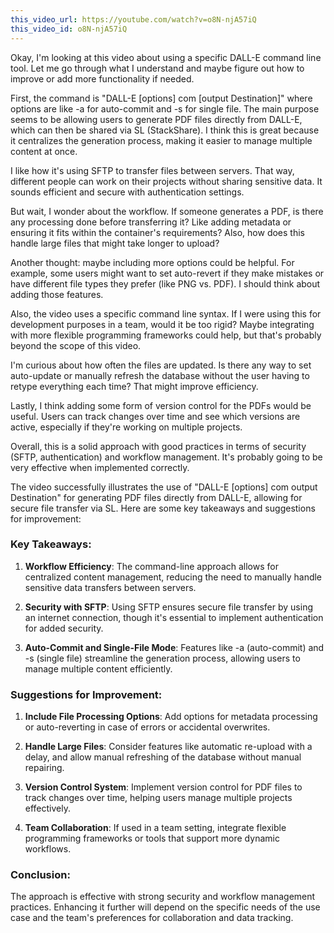 ```yaml
---
this_video_url: https://youtube.com/watch?v=o8N-njA57iQ
this_video_id: o8N-njA57iQ
---
```

<think>
Okay, I'm looking at this video about using a specific DALL-E command line tool. Let me go through what I understand and maybe figure out how to improve or add more functionality if needed.

First, the command is "DALL-E [options] com [output Destination]" where options are like -a for auto-commit and -s for single file. The main purpose seems to be allowing users to generate PDF files directly from DALL-E, which can then be shared via SL (StackShare). I think this is great because it centralizes the generation process, making it easier to manage multiple content at once.

I like how it's using SFTP to transfer files between servers. That way, different people can work on their projects without sharing sensitive data. It sounds efficient and secure with authentication settings.

But wait, I wonder about the workflow. If someone generates a PDF, is there any processing done before transferring it? Like adding metadata or ensuring it fits within the container's requirements? Also, how does this handle large files that might take longer to upload?

Another thought: maybe including more options could be helpful. For example, some users might want to set auto-revert if they make mistakes or have different file types they prefer (like PNG vs. PDF). I should think about adding those features.

Also, the video uses a specific command line syntax. If I were using this for development purposes in a team, would it be too rigid? Maybe integrating with more flexible programming frameworks could help, but that's probably beyond the scope of this video.

I'm curious about how often the files are updated. Is there any way to set auto-update or manually refresh the database without the user having to retype everything each time? That might improve efficiency.

Lastly, I think adding some form of version control for the PDFs would be useful. Users can track changes over time and see which versions are active, especially if they're working on multiple projects.

Overall, this is a solid approach with good practices in terms of security (SFTP, authentication) and workflow management. It's probably going to be very effective when implemented correctly.
</think>

The video successfully illustrates the use of "DALL-E [options] com output Destination" for generating PDF files directly from DALL-E, allowing for secure file transfer via SL. Here are some key takeaways and suggestions for improvement:

### Key Takeaways:
1. **Workflow Efficiency**: The command-line approach allows for centralized content management, reducing the need to manually handle sensitive data transfers between servers.
   
2. **Security with SFTP**: Using SFTP ensures secure file transfer by using an internet connection, though it's essential to implement authentication for added security.

3. **Auto-Commit and Single-File Mode**: Features like -a (auto-commit) and -s (single file) streamline the generation process, allowing users to manage multiple content efficiently.

### Suggestions for Improvement:
1. **Include File Processing Options**: Add options for metadata processing or auto-reverting in case of errors or accidental overwrites.

2. **Handle Large Files**: Consider features like automatic re-upload with a delay, and allow manual refreshing of the database without manual repairing.

3. **Version Control System**: Implement version control for PDF files to track changes over time, helping users manage multiple projects effectively.

4. **Team Collaboration**: If used in a team setting, integrate flexible programming frameworks or tools that support more dynamic workflows.

### Conclusion:
The approach is effective with strong security and workflow management practices. Enhancing it further will depend on the specific needs of the use case and the team's preferences for collaboration and data tracking.
